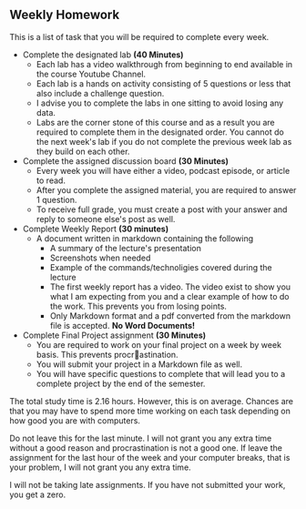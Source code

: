 
## Weekly Homework  #
This is a list of task that you will be required to complete every week. 
- Complete the designated lab **(40 Minutes)**
    - Each lab has a video walkthrough from beginning to end available in the course Youtube Channel. 
    - Each lab is a hands on activity consisting of 5 questions or less that also include a challenge question. 
    - I advise you to complete the labs in one sitting to avoid losing any data.
    - Labs are the corner stone of this course and as a result you are required to complete them in the designated order. You cannot do the next week's lab if you do not complete the previous week lab as they build on each other.
- Complete the assigned discussion board **(30 Minutes)**
    - Every week you will have either a video, podcast episode, or article to read.
    - After you complete the assigned material, you are required to answer 1 question.
    - To receive full grade, you must create a post with your answer and reply to someone else's post as well. 
- Complete Weekly Report **(30 minutes)**
    - A document written in markdown containing the following
        - A summary of the lecture's presentation
        - Screenshots when needed
        - Example of the commands/technoligies covered during the lecture
        - The first weekly report has a video. The video exist to show you what I am expecting from you and a clear example of how to do the work. This prevents you from losing points.
        - Only Markdown format and a pdf converted from the markdown file is accepted. **No Word Documents!**
- Complete Final Project assignment **(30 Minutes)**
    - You are required to work on your final project on a week by week basis. This prevents procr🌟astination. 
    - You will submit your project in a Markdown file as well. 
    - You will have specific questions to complete that will lead you to a complete project by the end of the semester. 


The total study time is 2.16 hours. However, this is on average. Chances are that you may have to spend more time working on each task depending on how good you are with computers. 

Do not leave this for the last minute. I will not grant you any extra time without a good reason and procrastination is not a good one. If leave the assignment for the last hour of the week and your computer breaks, that is your problem, I will not grant you any extra time. 

I will not be taking late assignments. If you have not submitted your work, you get a zero. 

